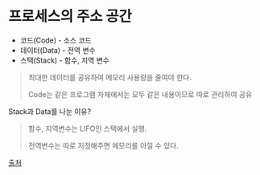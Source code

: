 # 프로세스의 주소 공간

- 코드(Code) - 소스 코드
- 데이터(Data) - 전역 변수
- 스택(Stack) - 함수, 지역 변수

> 최대한 데이터를 공유하여 메모리 사용량을 줄여야 한다.
>
> Code는 같은 프로그램 자체에서는 모두 같은 내용이므로 따로 관리하여 공유

Stack과 Data를 나눈 이유?
  > 함수, 지역변수는 LIFO인 스택에서 실행. 
  > 
  > 전역변수는 따로 지정해주면 메모리를 아낄 수 있다.

[출처](https://github.com/gyoogle/tech-interview-for-developer)
